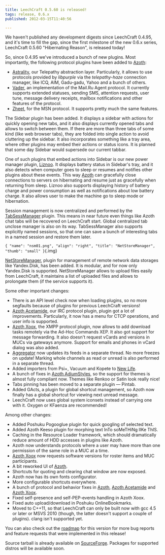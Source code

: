 ```yaml
---
title: LeechCraft 0.5.60 is released!
tags: release, 0.6.x
published: 2012-03-15T11:40:56

---
```


We haven't published any development digests since LeechCraft 0.4.95,
and it's time to fill the gap, since the first milestone of the new
0.6.x series, LeechCraft 0.5.60 "Hibernating Reason", is released
today!

So, since 0.4.95 we've introduced a bunch of new plugins. Most
importantly, the following protocol plugins have been added to
[Azoth](/plugins-azoth):

- [Astrality](/plugins-azoth-astrality), our Telepathy
  abstraction layer. Particularly, it allows to use protocols provided
  by *libpurple* via the *telepathy-haze* connection manager, like
  ICQ, AIM, Gadu-gadu, Yahoo and a bunch of others.
- [Vader](/plugins-azoth-vader), an implementation of the Mail.Ru
  Agent protocol. It currently supports extended statuses, sending
  SMS, attention requests, user tune, message delivery receipts,
  mailbox notifications and other features of the protocol.
- [Zheet](/plugins-azoth-zheet), for the MSN protocol. It supports
  pretty much the same features.

The Sidebar plugin has been added. It displays a sidebar with actions
for quickly opening new tabs, and it also displays currently opened tabs
and allows to switch between them. If there are more than three tabs of
some kind (like web browser tabs), they are folded into single action to
avoid cluttering up the sidebar. It also incorporates something like a
tray area, where other plugins may embed their actions or status icons.
It is planned that some day Sidebar would supersede our current tabbar.

One of such plugins that embed actions into Sidebar is our new power
manager plugin, [Liznoo](/plugins-liznoo). It displays battery status in
Sidebar's tray, and it also detects when computer goes to sleep or
resumes and notifies other plugins about these events. This way
[Azoth](/plugins-azoth) can gracefully close connections to servers on
hibernating and resume just as gracefully when returning from sleep.
Liznoo also supports displaying history of battery charge and power
consumption as well as notifications about low battery charge. It also
allows user to make the machine go to sleep mode or hibernation.

Session management is now centralized and performed by the
[TabSessManager](/plugins-tabsessmanager) plugin. This means in near
future even things like Azoth chat tabs will be recovered on LeechCraft
start. Global centralized tab unclose manager is also on its way.
TabSessManager also supports explicitly named sessions, so that one can
save a bunch of interesting tabs in a named session and restore them
later.

`{ "name": "nsm01.png", "align": "right", "title": "NetStoreManager", "thumb": "small" }`{.img}

[NetStoreManager](/plugins-netstoremanager), plugin for management of
remote network data storages like Yandex.Disk, has been added. It is
modular, and for now only Yandex.Disk is supported. NetStoreManager
allows to upload files easily from LeechCraft, it maintains a list of
uploaded files and allows to prolongate them (if the service supports
it).

Some other important changes:

- There is an API level check now when loading plugins, so no more
  segfaults because of plugins for previous LeechCraft versions!
- [Azoth Acetamide](/plugins-azoth-acetamide), our IRC protocol
  plugin, plugin got a lot of improvements. Particularly, it now has a
  menu for CTCP operations, and user info is supported.
- [Azoth Xoox](/plugins-azoth-xoox), the XMPP protocol plugin, now
  allows to add download tasks remotely via the Ad-Hoc Commands XEP.
  It also got support for message forwarding. It also doesn't request
  vCards and versions in MUCs via gateways anymore. Support for emails
  and phones in vCard dialog was also added.
- [Aggregator](/plugins-aggregator) now updates its feeds in a
  separate thread. No more freezes on update! Marking whole channels
  as read or unread is also performed in a separate thread.
- Added importers from Psi+, Vacuum and Kopete to [New
  Life](/plugins-newlife).
- A bunch of fixes in [Azoth AdiumStyles](/plugins-azoth-adiumstyles),
  so the support for themes is almost fully compliant now. Themes like
  Renkoo or Satin look really nice!
- Tabs pinning has been moved to a separate plugin — Pintab.
- Added GActs, a plugin for global shortcut management, so Azoth now
  finally has a global shortcut for viewing next unread message.
- LeechCraft now uses global system iconsets instead of carrying one
  with it. Oxygen or KFaenza are recommended!

Among other changes:

- Added Poshuku Pogooglue plugin for quick googling of selected text.
- Added Azoth Keeso plugin for morphing text InTo soMeTHiNg lIKe ThIS.
- Caching in the Resource Loader framework, which should dramatically
  reduce amount of HDD accesses in plugins like Azoth.
- Azoth now understands protocols where a user may have more than one
  permission of the same role in a MUC at a time.
- [Azoth Xoox](/plugins-azoth-xoox) now requests software versions for
  roster items and MUC participants.
- A bit reworked UI of [Azoth](/plugins-azoth).
- Shortcuts for quoting and clearing chat window are now exposed.
- Azoth now has its own fonts configurator.
- More configurable shortcuts everywhere.
- A bunch of protocol and behavior fixes in [Azoth](/plugins-azoth),
  [Azoth Acetamide](/plugins-azoth-acetamide) and [Azoth
  Xoox](/plugins-azoth-xoox).
- Fixed self-presence and self-PEP-events handling in Azoth Xoox.
- Fixed auto upload/download in Poshuku OnlineBookmarks.
- Moved to C++11, so that LeechCraft can only be built now with gcc
  4.5 or later or MSVS 2010 (though, the latter doesn't support a
  couple of plugins). clang isn't supported yet.

You can also check out the
[roadmap](http://dev.leechcraft.org/versions/17) for this version for
more bug reports and feature requests that were implemented in this
release!

Source tarball is already available on
[SourceForge](http://sourceforge.net/projects/leechcraft/files/LeechCraft/0.5.60/leechcraft-0.5.60.tar.xz/download).
Packages for supported distros will be available soon.
